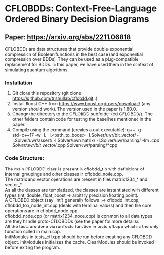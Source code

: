 # CFLOBDDs: Context-Free-Language Ordered Binary Decision Diagrams
## Paper: https://arxiv.org/abs/2211.06818

CFLOBDDs are data structures that provide double-exponential compression of Boolean functions in the best case (and exponential compression over BDDs). They can be used as a plug-compatible replacement for BDDs. In this paper, we have used them in the context of simulating quantum algorithms.

### Installation
1. Git clone this repository (git clone https://github.com/trishullab/cflobdd.git .)
2. Install Boost C++ from https://www.boost.org/users/download/ (any version should work). The version used in the paper is 1.80.0.
3. Change the directory to the CFLOBDD subfolder (cd CFLOBDD/). The other folders contain code for testing the baselines mentioned in the paper.
4. Compile using the command (creates a.out executable): 
    g++ -g -std=c++17 -w -I. -I.<path_to_boost> -I.Solver/uwr/bit_vector/ -I.Solver/uwr/assert/ -I.Solver/uwr/matrix/ -I.Solver/uwr/parsing/ -lm *.cpp Solver/uwr/bit_vector/*.cpp Solver/uwr/parsing/*.cpp

### Code Structure:

The main CFLOBDD class is present in cflobdd_t.h with definitions of internal groupings and other classes in cflobdd_node.cpp.<br>
The matrix and vector operations are present in files matrix1234_* and vector_*.<br>
As all the classes are templatized, the classes are instantiated with different types (int, double, float_boost -> arbitary precision floating point).<br>
A CFLOBDD object (say 'int') generally follows :-> cflobdd_int.cpp, cflobdd_top_node_int.cpp (deals with terminal values) and then the core operations are in cflobdd_node.cpp. <br>
cflobdd_node.cpp (or matrix1234_node.cpp) is common to all data types are they handle proto-CFLOBDDs (see the paper for more details). <br>
All the tests are done via runTests function in tests_cfl.cpp which is the only function called in main.cpp.<br>
InitModules in tests_cfl.cpp should be run before creating any CFLOBDD object. InitModules initializes the cache. ClearModules should be invoked before exiting the program.
